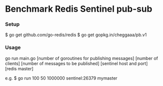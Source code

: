 # Benchmark Redis Sentinel pub-sub

### Setup

$ go get github.com/go-redis/redis
$ go get gopkg.in/cheggaaa/pb.v1

### Usage

go run main.go [number of goroutines for publishing messages] [number of clients] [number of messages to be published] [sentinel host and port] [redis master]

e.g. $ go run 100 50 1000000 sentinel:26379 mymaster
